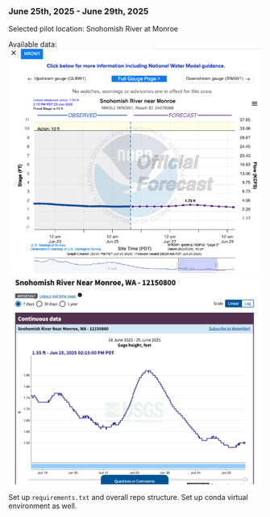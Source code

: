 [//]: # (This file will document the key concepts I'm learning, the data sources I find, questions that arise, and daily progress notes)

### June 25th, 2025 - June 29th, 2025
Selected pilot location: Snohomish River at Monroe

Available data: 
![Pilot location gauge info](images/gauge_mrow1.png)
![Gauge height, feet info](images/detailed_gauge_info_mrow1.png)

Set up `requirements.txt` and overall repo structure.
Set up conda virtual environment as well.
